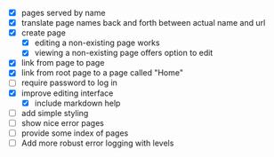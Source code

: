 - [x] pages served by name
- [x] translate page names back and forth between actual name and url
- [x] create page
  - [x] editing a non-existing page works
  - [x] viewing a non-existing page offers option to edit
- [x] link from page to page
- [x] link from root page to a page called "Home"
- [ ] require password to log in
- [x] improve editing interface
  - [x] include markdown help
- [ ] add simple styling
- [ ] show nice error pages
- [ ] provide some index of pages
- [ ] Add more robust error logging with levels
